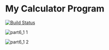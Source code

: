 # My Calculator Program
[![Build Status](https://app.travis-ci.com/github/NikitaGaikwad01/calc_example/branches)](https://app.travis-ci.com/github/NikitaGaikwad01/calc_example)

![part6_1 1](https://user-images.githubusercontent.com/81545664/145495475-c41b717e-e838-42a5-8da5-3ce9b377bb93.PNG)

![part6_1 2](https://user-images.githubusercontent.com/81545664/145495448-eeaef9ae-9bd8-45e5-94b4-72a260640de2.PNG)
